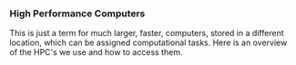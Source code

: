 ### High Performance Computers

This is just a term for much larger, faster, computers, stored in a different location, which can be assigned computational tasks. Here is an overview of the HPC's we use and how to access them.
